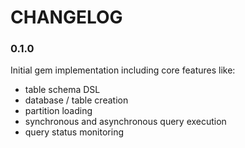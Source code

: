 # CHANGELOG

### 0.1.0

Initial gem implementation including core features like:
* table schema DSL
* database / table creation
* partition loading
* synchronous and asynchronous query execution
* query status monitoring
